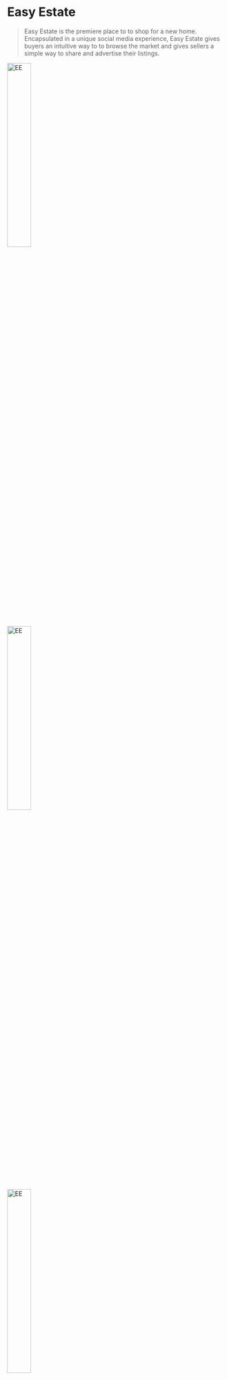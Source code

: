 
# Easy Estate

> Easy Estate is the premiere place to to shop for a new home. Encapsulated in a unique social media experience, Easy Estate gives buyers an intuitive way to to browse the market and gives sellers a simple way to share and advertise their listings.

<a href="https://github.com/WabaScript/easy-estate-front-end"><img src="https://user-images.githubusercontent.com/59180399/87334370-88958080-c50c-11ea-82e6-522066a1508c.PNG" title="EasyEstate" alt="EE" width="33%" height="33%"></a>

<a href="https://github.com/WabaScript/easy-estate-front-end"><img src="https://user-images.githubusercontent.com/59180399/87334373-89c6ad80-c50c-11ea-8ce9-00ced78ea0c1.PNG" title="EasyEstate" alt="EE" width="33%" height="33%"></a>

<a href="https://github.com/WabaScript/easy-estate-front-end"><img src="https://user-images.githubusercontent.com/59180399/87334380-8c290780-c50c-11ea-9b68-8eeef90fded7.PNG" title="EasyEstate" alt="EE" width="33%" height="33%"></a>

<a href="https://github.com/WabaScript/easy-estate-front-end"><img src="https://user-images.githubusercontent.com/59180399/87334381-8cc19e00-c50c-11ea-94b6-6377796e7247.PNG" title="EasyEstate" alt="EE" width="33%" height="33%"></a>

<a href="https://github.com/WabaScript/easy-estate-front-end"><img src="https://user-images.githubusercontent.com/59180399/87334382-8d5a3480-c50c-11ea-82ad-1a95acefeed4.PNG" title="EasyEstate" alt="EE" width="33%" height="33%"></a>

<a href="https://github.com/WabaScript/easy-estate-front-end"><img src="https://user-images.githubusercontent.com/59180399/87334383-8d5a3480-c50c-11ea-8c46-c64a80ca458c.PNG" title="EasyEstate" alt="EE" width="33%" height="33%"></a>


